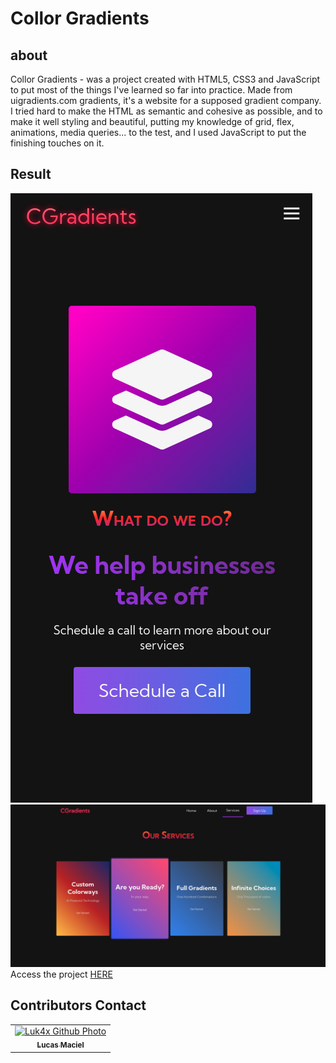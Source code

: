 # Collor Gradients

## about
Collor Gradients - was a project created with HTML5, CSS3 and JavaScript to put most of the things I've learned so far into practice. Made from uigradients.com gradients, it's a website for a supposed gradient company.
I tried hard to make the HTML as semantic and cohesive as possible, and to make it well styling and beautiful, putting my knowledge of grid, flex, animations, media queries... to the test, and I used JavaScript to put the finishing touches on it.

## Result
<img src="./result/result1.png" alt="result">
<img src="./result/result2.png" alt="result">
Access the project <a href="https://luk4x.github.io/project-collor/">HERE</a>

## Contributors Contact
<table>
  <tr>
    <td align="center">
      <a href="https://www.linkedin.com/in/lucasmacielf/">
        <img src="https://avatars.githubusercontent.com/Luk4x" width="150px;" alt="Luk4x Github Photo"/><br>
        <sub>
          <b>Lucas Maciel</b>
        </sub>
      </a>
    </td>
  </tr>
</table>
